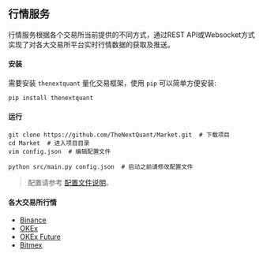 
## 行情服务
行情服务根据各个交易所当前提供的不同方式，通过REST API或Websocket方式实现了对各大交易所平台实时行情数据的获取及推送。


#### 安装
需要安装 `thenextquant` 量化交易框架，使用 `pip` 可以简单方便安装:
```text
pip install thenextquant
```

#### 运行
```text
git clone https://github.com/TheNextQuant/Market.git  # 下载项目
cd Market  # 进入项目目录
vim config.json  # 编辑配置文件

python src/main.py config.json  # 启动之前请修改配置文件
```
> 配置请参考 [配置文件说明](https://github.com/TheNextQuant/thenextquant/blob/master/docs/configure/README.md)。


#### 各大交易所行情

- [Binance](docs/binance.md)
- [OKEx](docs/okex.md)
- [OKEx Future](docs/okex_future.md)
- [Bitmex](docs/bitmex.md)
